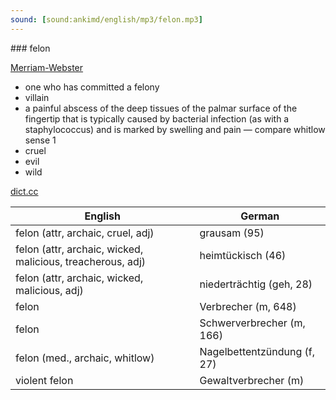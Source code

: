 ```yaml
---
sound: [sound:ankimd/english/mp3/felon.mp3]
---
```


\### felon

[Merriam-Webster](https://www.merriam-webster.com/dictionary/felon)

- one who has committed a felony
- villain
- a painful abscess of the deep tissues of the palmar surface of the fingertip that is typically caused by bacterial infection (as with a staphylococcus) and is marked by swelling and pain — compare whitlow sense 1
- cruel
- evil
- wild

[dict.cc](https://www.dict.cc/felon)

| English        | German       |
| -------------- | ------------ |
| felon (attr, archaic, cruel, adj) | grausam (95) |
| felon (attr, archaic, wicked, malicious, treacherous, adj) | heimtückisch (46) |
| felon (attr, archaic, wicked, malicious, adj) | niederträchtig (geh, 28) |
| felon | Verbrecher (m, 648) |
| felon | Schwerverbrecher (m, 166) |
| felon (med., archaic, whitlow) | Nagelbettentzündung (f, 27) |
| violent felon | Gewaltverbrecher (m) |
